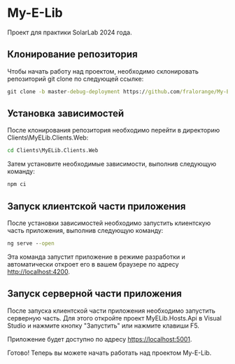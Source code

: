 # My-E-Lib

Проект для практики SolarLab 2024 года.

## Клонирование репозитория

Чтобы начать работу над проектом, необходимо склонировать репозиторий git clone по следующей ссылке:

```cmd
git clone -b master-debug-deployment https://github.com/fralorange/My-E-Lib.git
```

## Установка зависимостей

После клонирования репозитория необходимо перейти в директорию Clients\MyELib.Clients.Web:

```cmd
cd Clients\MyELib.Clients.Web
```

Затем установите необходимые зависимости, выполнив следующую команду:

```cmd
npm ci
```

## Запуск клиентской части приложения

После установки зависимостей необходимо запустить клиентскую часть приложения, выполнив следующую команду:

```cmd
ng serve --open
```

Эта команда запустит приложение в режиме разработки и автоматически откроет его в вашем браузере по адресу <http://localhost:4200>.

## Запуск серверной части приложения

После запуска клиентской части приложения необходимо запустить серверную часть. Для этого откройте проект MyELib.Hosts.Api в Visual Studio и нажмите кнопку "Запустить" или нажмите клавиши F5.

Приложение будет доступно по адресу <https://localhost:5001>.

Готово! Теперь вы можете начать работать над проектом My-E-Lib.
